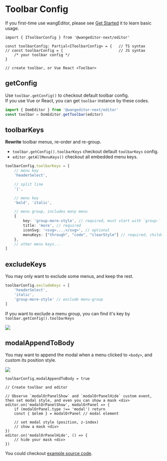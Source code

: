 # Toolbar Config

If you first-time use wangEditor, please see [Get Started](./getting-started.md) it to learn basic usage.

```ts{5}
import { IToolbarConfig } from '@wangeditor-next/editor'

const toolbarConfig: Partial<IToolbarConfig> = {   // TS syntax
// const toolbarConfig = {                         // JS syntax
    /* your toolbar config */
}

// create toolbar, or Vue React <Toolbar>
```

## getConfig

Use `toolbar.getConfig()` to checkout default toolbar config.<br>
If you use Vue or React, you can get `toolbar` instance by these codes.

```ts
import { DomEditor } from '@wangeditor-next/editor'
const toolbar = DomEditor.getToolbar(editor)
```

## toolbarKeys

**Rewrite** toolbar menus, re-order and re-group.

- `toolbar.getConfig().toolbarKeys` checkout default `toolbarKeys` config.
- `editor.getAllMenuKeys()` checkout all embedded menu keys.

```ts
toolbarConfig.toolbarKeys = [
    // menu key
    'headerSelect',

    // split line
    '|',

    // menu key
    'bold', 'italic',

    // menu group, includes many menu
    {
        key: 'group-more-style', // required, must start with `group-`
        title: 'more', // required
        iconSvg: '<svg>....</svg>', // optional
        menuKeys: ["through", "code", "clearStyle"] // required, children menu keys
    },
    // other menu keys...
]
```

## excludeKeys

You may only want to exclude some menus, and keep the rest.

```ts
toolbarConfig.excludeKeys = [
    'headerSelect',
    'italic',
    'group-more-style' // exclude menu-group
]
```

If you want to exclude a menu group, you can find it's key by `toolbar.getConfig().toolbarKeys`

![](/image/exclude-group-en.png)

## modalAppendToBody

You may want to append the modal when a menu clicked to `<body>`, and custom its position style.

![](/image/modal-appendTo-body-en.png)

```ts{1}
toolbarConfig.modalAppendToBody = true

// Create toolbar and editor

// Observe `modalOrPanelShow` and `modalOrPanelHide` custom event, then set modal style, and even you can show a mask <div>
editor.on('modalOrPanelShow', modalOrPanel => {
    if (modalOrPanel.type !== 'modal') return
    const { $elem } = modalOrPanel // modal element

    // set modal style (position, z-index)
    // show a mask <div>
})
editor.on('modalOrPanelHide', () => {
    // hide your mask <div>
})
```

You could checkout [example source code](https://github.com/wangeditor-team/wangEditor/blob/master/packages/editor/examples/modal-appendTo-body.html).
